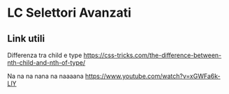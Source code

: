 # LC Selettori Avanzati

## Link utili
Differenza tra child e type
https://css-tricks.com/the-difference-between-nth-child-and-nth-of-type/

Na na na nana na naaaana
https://www.youtube.com/watch?v=xGWFa6k-LlY
